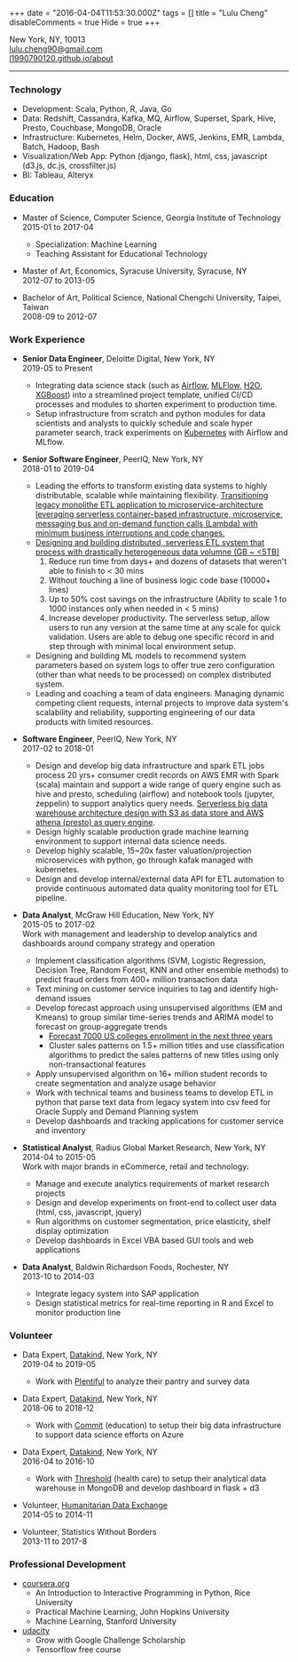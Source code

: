 +++
date = "2016-04-04T11:53:30.000Z"
tags = []
title = "Lulu Cheng"
disableComments = true
Hide = true
+++

<!--more-->

New York, NY, 10013  
[lulu.cheng90@gmail.com](mailto:lulu.cheng90@gmail.com)  
[l1990790120.github.io/about](http://l1990790120.github.io/about)  

-------------

### Technology

* Development: Scala, Python, R, Java, Go
* Data: Redshift, Cassandra, Kafka, MQ, Airflow, Superset, Spark, Hive, Presto, Couchbase, MongoDB, Oracle
* Infrastructure: Kubernetes, Helm, Docker, AWS, Jenkins, EMR, Lambda, Batch, Hadoop, Bash
* Visualization/Web App: Python (django, flask), html, css, javascript (d3.js, dc.js, crossfilter.js)
* BI: Tableau, Alteryx

### Education

* Master of Science, Computer Science, Georgia Institute of Technology  
2015-01 to 2017-04
  * Specialization: Machine Learning
  * Teaching Assistant for Educational Technology 

* Master of Art, Economics, Syracuse University, Syracuse, NY  
2012-07 to 2013-05
* Bachelor of Art, Political Science, National Chengchi University, Taipei, Taiwan  
2008-09 to 2012-07

### Work Experience

* **Senior Data Engineer**, Deloitte Digital, New York, NY  
2019-05 to Present
  * Integrating data science stack (such as [Airflow](https://airflow.apache.org/), [MLFlow](https://mlflow.org/), [H2O](https://www.h2o.ai/), [XGBoost](https://xgboost.readthedocs.io/))  into a streamlined project template, unified CI/CD processes and modules to shorten experiment to production time.
  * Setup infrastructure from scratch and python modules for data scientists and analysts to quickly schedule and scale hyper parameter search, track experiments on [Kubernetes](https://kubernetes.io/) with Airflow and MLflow.

* **Senior Software Engineer**, PeerIQ, New York, NY  
2018-01 to 2019-04  
  * Leading the efforts to transform existing data systems to highly distributable, scalable while maintaining flexibility. [Transitioning legacy monolithe ETL application to microservice-architecture leveraging serverless container-based infrastructure, microservice, messaging bus and on-demand function calls (Lambda) with minimum business interruptions and code changes.](https://medium.com/@l1990790120/the-battles-of-etl-bottlenecks-and-how-to-fight-them-bd242dfc6733)
  * [Designing and building distributed, serverless ETL system that process with drastically heterogeneous data volumne (GB ~ <5TB)](https://medium.com/@l1990790120/why-spark-is-not-the-distributed-framework-of-the-future-ab974ea75308)
    1. Reduce run time from days+ and dozens of datasets that weren't able to finish to < 30 mins
    2. Without touching a line of business logic code base (10000+ lines)
    3. Up to 50% cost savings on the infrastructure (Ability to scale 1 to 1000 instances only when needed in < 5 mins)
    4. Increase developer productivity. The serverless setup, allow users to run any version at the same time at any scale for quick validation. Users are able to debug one specific record in and step through with minimal local environment setup.
  * Designing and building ML models to recommend system parameters based on system logs to offer true zero configuration (other than what needs to be processed) on complex distributed system.
  * Leading and coaching a team of data engineers. Managing dynamic competing client requests, internal projects to improve data system's scalability and reliability, supporting engineering of our data products with limited resources.
* **Software Engineer**, PeerIQ, New York, NY  
2017-02 to 2018-01  
  * Design and develop big data infrastructure and spark ETL jobs process 20 yrs+ consumer credit records on AWS EMR with Spark (scala) maintain and support a wide range of query engine such as hive and presto, scheduling (airflow) and notebook tools (jupyter, zeppelin) to support analytics query needs. [Serverless big data warehouse architecture design with S3 as data store and AWS athena (presto) as query engine](https://medium.com/@l1990790120/how-we-do-serverless-big-data-etl-olap-queries-15979a71574).
  * Design highly scalable production grade machine learning environment to support internal data science needs.
  * Develop highly scalable, 15~20x faster valuation/projection microservices with python, go through kafak managed with kubernetes.
  * Design and develop internal/external data API for ETL automation to provide continuous automated data quality monitoring tool for ETL pipeline.
* **Data Analyst**, McGraw Hill Education, New York, NY  
2015-05 to 2017-02  
Work with management and leadership to develop analytics and dashboards around company strategy and operation
  * Implement classification algorithms (SVM, Logistic Regression, Decision Tree, Random Forest, KNN and other ensemble methods) to predict fraud orders from 400+ million transaction data
  * Text mining on customer service inquiries to tag and identify high-demand issues
  * Develop forecast approach using unsupervised algorithms (EM and Kmeans) to group similar time-series trends and ARIMA model to forecast on group-aggregate trends
    * [Forecast 7000 US colleges enrollment in the next three years](https://l1990790120.github.io/post/2015-12-14-college-enrollment-forecast-inst-level/)
    * Cluster sales patterns on 1.5+ million titles and use classification algorithms to predict the sales patterns of new titles using only non-transactional features
  * Apply unsupervised algorithm on 16+ million student records to create segmentation and analyze usage behavior
  * Work with technical teams and business teams to develop ETL in python that parse text data from legacy system into csv feed for Oracle Supply and Demand Planning system
  * Develop dashboards and tracking applications for customer service and inventory

* **Statistical Analyst**, Radius Global Market Research, New York, NY  
2014-04 to 2015-05  
Work with major brands in eCommerce, retail and technology:
  * Manage and execute analytics requirements of market research projects
  * Design and develop experiments on front-end to collect user data (html, css, javascript, jquery)
  * Run algorithms on customer segmentation, price elasticity, shelf display optimization
  * Develop dashboards in Excel VBA based GUI tools and web applications

* **Data Analyst**, Baldwin Richardson Foods, Rochester, NY  
2013-10 to 2014-03  
  * Integrate legacy system into SAP application
  * Design statistical metrics for real-time reporting in R and Excel to monitor production line

### Volunteer

* Data Expert, [Datakind](http://www.datakind.org/), New York, NY  
2019-04 to 2019-05  
  * Work with [Plentiful](https://www.plentifulapp.com/) to analyze their pantry and survey data

* Data Expert, [Datakind](http://www.datakind.org/), New York, NY  
2018-06 to 2018-12  
  * Work with [Commit](https://commitpartnership.org/) (education) to setup their big data infrastructure to support data science efforts on Azure

* Data Expert, [Datakind](http://www.datakind.org/), New York, NY  
2016-04 to 2016-10  
  * Work with [Threshold](http://www.thresholds.org/) (health care) to setup their analytical data warehouse in MongoDB and develop dashboard in flask + d3

* Volunteer, [Humanitarian Data Exchange](https://data.hdx.rwlabs.org/)  
2014-05 to 2014-11
* Volunteer, Statistics Without Borders  
2013-11 to 2017-8

### Professional Development

* [coursera.org](https://www.coursera.org/)
  * An Introduction to Interactive Programming in Python, Rice University
  * Practical Machine Learning, John Hopkins University
  * Machine Learning, Stanford University
* [udacity](https://www.udacity.com/)
  * Grow with Google Challenge Scholarship 
  * Tensorflow free course
